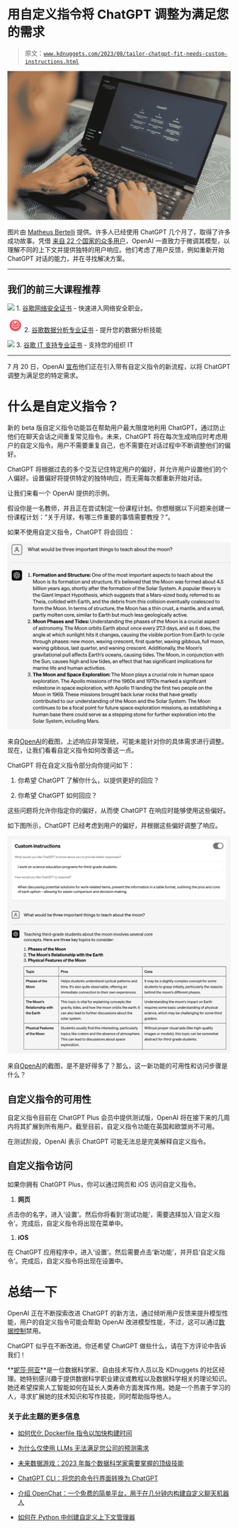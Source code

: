 # 用自定义指令将 ChatGPT 调整为满足您的需求

> 原文：[`www.kdnuggets.com/2023/08/tailor-chatgpt-fit-needs-custom-instructions.html`](https://www.kdnuggets.com/2023/08/tailor-chatgpt-fit-needs-custom-instructions.html)

![用自定义指令将 ChatGPT 调整为满足您的需求](img/e3c939e15c4c79cde20e7c5c2877956c.png)

图片由 [Matheus Bertelli](https://www.pexels.com/photo/woman-laptop-working-internet-16094040/) 提供。许多人已经使用 ChatGPT 几个月了，取得了许多成功故事。凭借 [来自 22 个国家的众多用户](https://openai.com/blog/insights-from-global-conversations)，OpenAI 一直致力于微调其模型，以理解不同的上下文并提供独特的用户响应。他们考虑了用户反馈，例如重新开始 ChatGPT 对话的能力，并在寻找解决方案。

* * *

## 我们的前三大课程推荐

![](img/0244c01ba9267c002ef39d4907e0b8fb.png) 1\. [谷歌网络安全证书](https://www.kdnuggets.com/google-cybersecurity) - 快速进入网络安全职业。

![](img/e225c49c3c91745821c8c0368bf04711.png) 2\. [谷歌数据分析专业证书](https://www.kdnuggets.com/google-data-analytics) - 提升您的数据分析技能

![](img/0244c01ba9267c002ef39d4907e0b8fb.png) 3\. [谷歌 IT 支持专业证书](https://www.kdnuggets.com/google-itsupport) - 支持您的组织 IT

* * *

7 月 20 日，OpenAI [宣布](https://openai.com/blog/custom-instructions-for-chatgpt)他们正在引入带有自定义指令的新流程，以将 ChatGPT 调整为满足您的特定需求。

# 什么是自定义指令？

新的 beta 版自定义指令功能旨在帮助用户最大限度地利用 ChatGPT，通过防止他们在聊天会话之间重复常见指令。未来，ChatGPT 将在每次生成响应时考虑用户的自定义指令。用户不需要重复自己，也不需要在对话过程中不断调整他们的偏好。

ChatGPT 将根据过去的多个交互记住特定用户的偏好，并允许用户设置他们的个人偏好。设置偏好将提供特定的独特响应，而无需每次都重新开始对话。

让我们来看一个 OpenAI 提供的示例。

假设你是一名教师，并且正在尝试制定一份课程计划。你想根据以下问题来创建一份课程计划：“关于月球，有哪三件重要的事情需要教授？”。

如果不使用自定义指令，ChatGPT 将会回应：

![用自定义指令将 ChatGPT 调整为满足您的需求](img/af89336e41e4fee538efef20fd39efd1.png)

来自[OpenAI](https://openai.com/blog/custom-instructions-for-chatgpt)的截图，上述响应非常笼统，可能未能针对你的具体需求进行调整。现在，让我们看看自定义指令如何改善这一点。

ChatGPT 将在自定义指令部分向你提问如下：

1.  你希望 ChatGPT 了解你什么，以提供更好的回应？

1.  你希望 ChatGPT 如何回应？

这些问题将允许你指定你的偏好，从而使 ChatGPT 在响应时能够使用这些偏好。

如下图所示，ChatGPT 已经考虑到用户的偏好，并根据这些偏好调整了响应。

![通过自定义指令调整 ChatGPT 以适应您的需求](img/16ba9f368cc705b8d92b2e46318df2b9.png)

来自[OpenAI](https://openai.com/blog/custom-instructions-for-chatgpt)的截图，是不是好得多了？那么，这一新功能的可用性和访问步骤是什么？

## 自定义指令的可用性

自定义指令目前在 ChatGPT Plus 会员中提供测试版，OpenAI 将在接下来的几周内将其扩展到所有用户。截至目前，自定义指令功能在英国和欧盟尚不可用。

在测试阶段，OpenAI 表示 ChatGPT 可能无法总是完美解释自定义指令。

## 自定义指令访问

如果你拥有 ChatGPT Plus，你可以通过网页和 iOS 访问自定义指令。

1.  **网页**

点击你的名字，进入‘设置’。然后你将看到‘测试功能’，需要选择加入‘自定义指令’。完成后，自定义指令将出现在菜单中。

1.  **iOS**

在 ChatGPT 应用程序中，进入‘设置’。然后需要点击‘新功能’，并开启‘自定义指令’。完成后，自定义指令将出现在设置中。

# 总结一下

OpenAI 正在不断探索改进 ChatGPT 的新方法，通过倾听用户反馈来提升模型性能，用户的自定义指令可能会帮助 OpenAI 改进模型性能，不过，这可以通过[数据控制](https://help.openai.com/en/articles/7730893-data-controls-faq)禁用。

ChatGPT 似乎在不断改进。你还希望 ChatGPT 做些什么，请在下方评论中告诉我们！

**[妮莎·阿亚](https://www.linkedin.com/in/nisha-arya-ahmed/)**是一位数据科学家、自由技术写作人员以及 KDnuggets 的社区经理。她特别感兴趣于提供数据科学职业建议或教程以及数据科学相关的理论知识。她还希望探索人工智能如何在延长人类寿命方面发挥作用。她是一个热衷于学习的人，寻求扩展她的技术知识和写作技能，同时帮助指导他人。

### 关于此主题的更多信息

+   [如何优化 Dockerfile 指令以加快构建时间](https://www.kdnuggets.com/how-to-optimize-dockerfile-instructions-for-faster-build-times)

+   [为什么仅使用 LLMs 无法满足您公司的预测需求](https://www.kdnuggets.com/2024/01/pecan-llms-used-alone-cant-address-companys-predictive-needs)

+   [未来数据游戏：2023 年每个数据科学家需要掌握的顶级技能](https://www.kdnuggets.com/futureproof-your-data-game-top-skills-every-data-scientist-needs-in-2023)

+   [ChatGPT CLI：将您的命令行界面转换为 ChatGPT](https://www.kdnuggets.com/2023/07/chatgpt-cli-transform-commandline-interface-chatgpt.html)

+   [介绍 OpenChat：一个免费的简单平台，用于在几分钟内构建自定义聊天机器人](https://www.kdnuggets.com/2023/06/introducing-openchat-free-simple-platform-building-custom-chatbots-minutes.html)

+   [如何在 Python 中创建自定义上下文管理器](https://www.kdnuggets.com/how-to-create-custom-context-managers-in-python)
